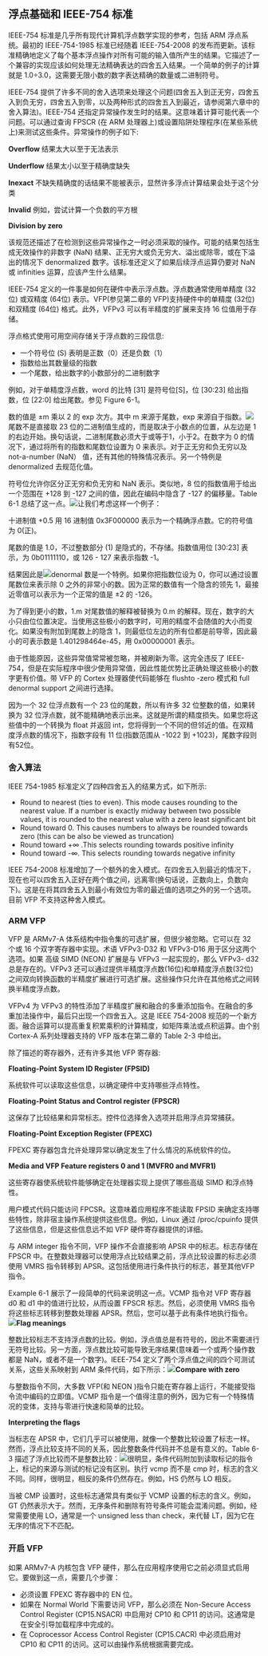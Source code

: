 ## 浮点基础和 IEEE-754 标准

IEEE-754 标准是几乎所有现代计算机浮点数学实现的参考，包括 ARM 浮点系统。最初的 IEEE-754-1985 标准已经随着 IEEE-754-2008 的发布而更新。该标准精确地定义了每个基本浮点操作对所有可能的输入值所产生的结果。它描述了一个兼容的实现应该如何处理无法精确表达的四舍五入结果。一个简单的例子的计算就是 1.0÷3.0，这需要无限小数的数字表达精确的数量或二进制符号。

IEEE-754 提供了许多不同的舍入选项来处理这个问题\(四舍五入到正无穷，四舍五入到负无穷，四舍五入到零，以及两种形式的四舍五入到最近，请参阅第六章中的舍入算法\)。IEEE-754 还指定异常操作发生时的结果。这意味着计算可能代表一个问题。可以通过查询 FPSCR \(在 ARM 处理器上\)或设置陷阱处理程序\(在某些系统上\)来测试这些条件。异常操作的例子如下:

**Overflow** 结果太大以至于无法表示

**Underflow** 结果太小以至于精确度缺失

**Inexact** 不缺失精确度的话结果不能被表示，显然许多浮点计算结果会处于这个分类

**Invalid** 例如，尝试计算一个负数的平方根

**Division by zero**

该规范还描述了在检测到这些异常操作之一时必须采取的操作。可能的结果包括生成无效操作的非数字 \(NaN\) 结果、正无穷大或负无穷大、溢出或除零，或在下溢出的情况下 denormalized 数字。该标准还定义了如果后续浮点运算仍要对 NaN 或 infinities 运算，应该产生什么结果。

IEEE-754 定义的一件事是如何在硬件中表示浮点数。浮点数通常使用单精度 \(32位\) 或双精度 \(64位\) 表示。VFP\(参见第二章的 VFP\)支持硬件中的单精度 \(32位\) 和双精度 \(64位\) 格式。此外，VFPv3 可以有半精度的扩展来支持 16 位值用于存储。

浮点格式使用可用空间存储关于浮点数的三段信息:

* 一个符号位 \(S\) 表明是正数（0）还是负数（1）
* 指数给出其数量级的指数
* 一个尾数，给出数字的小数部分的二进制数字

例如，对于单精度浮点数，word 的比特 \[31\] 是符号位\[S\]，位 \[30:23\] 给出指数，位 \[22:0\] 给出尾数。参见 Figure 6-1。

数的值是 ±m 乘以 2 的 exp 次方。其中 m 来源于尾数，exp 来源自于指数。![](/assets/figure6-1.png)尾数不是直接取 23 位的二进制值生成的，而是取决于小数点的位置，从左边是 1 的右边开始。换句话说，二进制尾数必须大于或等于1，小于2。在数字为 0 的情况下，通过将所有的指数和尾数位设置为 0 来表示。对于正无穷和负无穷以及 not-a-number \(NaN） 值，还有其他的特殊情况表示。另一个特例是 denormalized 去规范化值。

符号位允许你区分正无穷和负无穷和 NaN 表示。类似地，8 位的指数值用于给出一个范围在 +128 到 -127 之间的值，因此在编码中隐含了 -127 的偏移量。Table 6-1 总结了这一点。![](/assets/table6-1.png)让我们考虑这样一个例子：

十进制值 +0.5 用 16 进制值 0x3F000000 表示为一个精确浮点数。它的符号值为 0\(正\)。

尾数的值是 1.0，不过整数部分 \(1\) 是隐式的，不存储。指数值用位 \[30:23\] 表示，为 0b01111110，或 126 - 127 来表示指数 -1。

结果因此是![](/assets/formula6-2.png)denormal 数是一个特例。如果你把指数位设为 0，你可以通过设置尾数位来表示除 0 之外的非常小的数。因为正常的数值有一个隐含的领先 1，最接近零值可以表示为一个正常的值是 ±2 的 -126。

为了得到更小的数，1.m 对尾数值的解释被替换为 0.m 的解释。现在，数字的大小只由位位置决定。当使用这些极小的数字时，可用的精度不会随值的大小而变化。如果没有附加到尾数上的隐含 1，则最低位左边的所有位都是前导零，因此最小的可表示数是 1.401298464e-45，用 0x00000001 表示。

由于性能原因，这些异常值常常被忽略，并被刷新为零。这完全违反了 IEEE-754，但是在实际程序中很少使用异常值，因此性能优势比正确处理这些极小的数字更有价值。带 VFP 的 Cortex 处理器使代码能够在 flushto -zero 模式和 full denormal support 之间进行选择。

因为一个 32 位浮点数有一个 23 位的尾数，所以有许多 32 位整数的值，如果转换为 32 位浮点数，就不能精确地表示出来。这就是所谓的精度损失。如果您将这些值中的一个转换为 float 并返回 int，您将得到一个不同的但邻近的值。在双精度浮点数的情况下，指数字段有 11 位\(指数范围从 -1022 到 +1023\)，尾数字段则有52位。

### 舍入算法

IEEE 754-1985 标准定义了四种四舍五入的结果方式，如下所示:

* Round to nearest \(ties to even\). This mode causes rounding to the nearest value. If a
   number is exactly midway between two possible values, it is rounded to the nearest value
   with a zero least significant bit
* Round toward 0. This causes numbers to always be rounded towards zero \(this can be also
   be viewed as truncation\)
* Round toward +∞ .This selects rounding towards positive infinity
* Round toward -∞. This selects rounding towards negative infinity

IEEE 754-2008 标准增加了一个额外的舍入模式。在四舍五入到最近的情况下，现在也可以四舍五入正好在两个值之间，远离零\(换句话说，正数向上，负数向下\)。这是在将其四舍五入到最小有效位为零的最近值的选项之外的另一个选项。目前 VFP 不支持这种舍入模式。

### ARM VFP

VFP 是 ARMv7-A 体系结构中指令集的可选扩展，但很少被忽略。它可以在 32 个或 16 个双字寄存器中实现。术语 VFPv3-D32 和 VFPv3-D16 用于区分这两个选项。如果 高级 SIMD \(NEON\) 扩展是与 VFPv3 一起实现的，那么 VFPv3- d32 总是存在的。VFPv3 还可以通过提供半精度浮点数\(16位\)和单精度浮点数\(32位\)之间双向转换函数的半精度扩展进行可选扩展。这些操作只允许在其他格式之间转换半精度浮点数。

VFPv4 为 VFPv3 的特性添加了半精度扩展和融合的多重添加指令。在融合的多重加法操作中，最后只出现一个四舍五入。这是 IEEE 754-2008 规范的一个新方面。融合运算可以提高重复积累乘积的计算精度，如矩阵乘法或点积运算。由个别 Cortex-A 系列处理器支持的 VFP 版本在第二章的 Table 2-3 中给出。

除了描述的寄存器外，还有许多其他 VFP 寄存器:

**Floating-Point System ID Register \(FPSID\)**

系统软件可以读取这些信息，以确定硬件中支持哪些浮点特性。

**Floating-Point Status and Control register \(FPSCR\)**

这保存了比较结果和异常标志。控件位选择舍入选项并启用浮点异常捕获。

**Floating-Point Exception Register \(FPEXC\)**

FPEXC 寄存器包含允许处理异常以确定发生了什么情况的系统软件的位。

**Media and VFP Feature registers 0 and 1 \(MVFR0 and MVFR1\)**

这些寄存器使系统软件能够确定在处理器实现上提供了哪些高级 SIMD 和浮点特性。

用户模式代码只能访问 FPCSR。这意味着应用程序不能读取 FPSID 来确定支持哪些特性，除非宿主操作系统提供这些信息。例如，Linux 通过 /proc/cpuinfo 提供了这些信息，但是这些信息远不如 VFP 硬件寄存器提供的详细。

与 ARM integer 指令不同，VFP 操作不会直接影响 APSR 中的标志。标志存储在 FPSCR 中。在整数处理器可以使用浮点比较结果之前，浮点比较设置的标志必须使用 VMRS 指令转移到 APSR。这包括使用进行条件执行的标志，甚至其他VFP指令。

Example 6-1 展示了一段简单的代码来说明这一点。VCMP 指令对 VFP 寄存器 d0 和 d1 中的值进行比较，从而设置 FPSCR 标志。然后，必须使用 VMRS 指令将这些标志转移到整数处理器 APSR。然后，您可以基于此有条件地执行指令。![](/assets/example6-1.png)**Flag meanings**

整数比较标志不支持浮点数的比较。例如，浮点值总是有符号的，因此不需要进行无符号比较。另一方面，浮点数比较可能导致无序结果\(意味着一个或两个操作数都是 NaN，或者不是一个数字\)。IEEE-754 定义了两个浮点值之间的四个可测试关系，这些关系映射到 ARM 条件代码，如下所示：![](/assets/table6-2.png)**Compare with zero**

与整数指令不同，大多数 VFP\(和 NEON \)指令只能在寄存器上运行，不能接受指令流中编码的立即值。VCMP 指令是一个值得注意的例外，因为它有一个特殊情况的变体，支持与零进行快速和简单的比较。

**Interpreting the flags**

当标志在 APSR 中，它们几乎可以被使用，就像一个整数比较设置了标志一样。然而，浮点比较支持不同的关系，因此整数条件代码并不总是有意义的。Table 6-3 描述了浮点比较而不是整数比较：![](/assets/table6-3.png)很明显，条件代码附加到读取标记的指令上，标记的来源与测试的标记没有区别。执行 vcmp 而不是 cmp 时，标志的含义不同。同样，很明显，相反的条件仍然存在。例如，HS 仍然与 LO 相反。

当被 CMP 设置时，这些标志通常具有类似于 VCMP 设置的标志的含义。例如，GT 仍然表示大于。然而，无序条件和删除有符号条件可能会混淆问题。例如，经常需要使用 LO，通常是一个 unsigned less than check，来代替 LT，因为它在无序的情况下不匹配。

### 开启 VFP

如果 ARMv7-A 内核包含 VFP 硬件，那么在应用程序使用它之前必须显式启用它。要做到这一点，需要几个步骤：

* 必须设置 FPEXC 寄存器中的 EN 位。
* 如果在 Normal World 下需要访问 VFP，那么必须在 Non-Secure Access Control Register \(CP15.NSACR\) 中启用对 CP10 和 CP11 的访问。这通常是在安全引导加载程序中完成的。
* 在 Coprocessor Access Control Register \(CP15.CACR\) 中必须启用对 CP10 和 CP11 的访问。这可以由操作系统根据需要完成。



